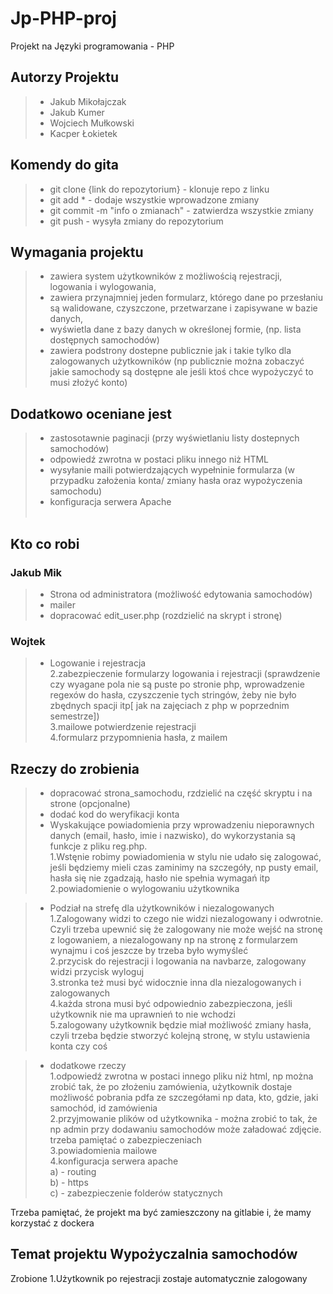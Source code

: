 # Jp-PHP-proj
Projekt na Języki programowania - PHP
## Autorzy Projektu
> - Jakub Mikołajczak
> - Jakub Kumer
> - Wojciech Mułkowski
> - Kacper Łokietek
## Komendy do gita
> - git clone {link do repozytorium} - klonuje repo z linku
> - git add *  - dodaje wszystkie wprowadzone zmiany
> - git commit -m "info o zmianach" - zatwierdza wszystkie zmiany
> - git push - wysyła zmiany do repozytorium
## Wymagania projektu
> - zawiera system użytkowników z możliwością rejestracji, logowania i wylogowania,
> - zawiera przynajmniej jeden formularz, którego dane po przesłaniu są walidowane, czyszczone, przetwarzane i zapisywane w bazie danych,
> - wyświetla dane z bazy danych w określonej formie, (np. lista dostępnych samochodów)
> - zawiera podstrony dostepne publicznie jak i takie tylko dla zalogowanych użytkowników (np publicznie można zobaczyć jakie samochody są dostępne ale jeśli ktoś chce wypożyczyć to musi złożyć konto)
## Dodatkowo oceniane jest
> - zastosotawnie paginacji (przy wyświetlaniu listy dostepnych samochodów)
> - odpowiedź zwrotna w postaci pliku innego niż HTML
> - wysyłanie maili potwierdzających wypełninie formularza (w przypadku założenia konta/ zmiany hasła oraz wypożyczenia samochodu)
> - konfiguracja serwera Apache
<br><br>
## Kto co robi

### Jakub Mik

> - Strona od administratora (możliwość edytowania samochodów)
> - mailer
> - dopracować edit_user.php (rozdzielić na skrypt i stronę)
### Wojtek
> - Logowanie i rejestracja<br>
    2.zabezpieczenie formularzy logowania i rejestracji (sprawdzenie czy wyagane pola nie są puste po stronie php, wprowadzenie regexów do hasła, czyszczenie tych stringów, żeby nie było zbędnych spacji itp[ jak na zajęciach z php w poprzednim semestrze]) <br>
    3.mailowe potwierdzenie rejestracji <br>
    4.formularz przypomnienia hasła, z mailem <br>
## Rzeczy do zrobienia

> - dopracować strona_samochodu, rzdzielić na część skryptu i na strone (opcjonalne) 
> - dodać kod do weryfikacji konta
> - Wyskakujące powiadomienia przy wprowadzeniu nieporawnych danych (email, hasło, imie i nazwisko), do wykorzystania są funkcje z pliku reg.php. <br> 
    1.Wstęnie robimy powiadomienia w stylu nie udało się zalogować, jeśli będziemy mieli czas zaminimy na szczegóły, np pusty email, hasła się nie zgadzają, hasło nie spełnia wymagań itp <br>
    2.powiadomienie o wylogowaniu użytkownika <br>


> - Podział na strefę dla użytkowników i niezalogowanych <br>
    1.Zalogowany widzi to czego nie widzi niezalogowany i odwrotnie. Czyli trzeba upewnić się że zalogowany nie może wejść na stronę z logowaniem, a niezalogowany np na stronę z formularzem wynajmu i coś jeszcze by trzeba było wymyśleć <br>
    2.przycisk do rejestracji i logowania na navbarze, zalogowany widzi przycisk wyloguj <br>
    3.stronka też musi być widocznie inna dla niezalogowanych i zalogowanych <br>
    4.każda strona musi być odpowiednio zabezpieczona, jeśli użytkownik nie ma uprawnień to nie wchodzi <br>
    5.zalogowany użytkownik będzie miał możliwość zmiany hasła, czyli trzeba będzie stworzyć kolejną stronę, w stylu ustawienia konta czy coś <br>


> - dodatkowe rzeczy<br>
    1.odpowiedź zwrotna w postaci innego pliku niż html, np można zrobić tak, że po złożeniu zamówienia, użytkownik dostaje możliwość pobrania pdfa ze szczegółami np data, kto, gdzie, jaki samochód, id zamówienia <br>
    2.przyjmowanie plików od użytkownika - można zrobić to tak, że np admin przy dodawaniu samochodów może załadować zdjęcie. trzeba pamiętać o zabezpieczeniach <br>
    3.powiadomienia mailowe <br>
    4.konfiguracja serwera apache <br>
        a) - routing <br>
        b) - https<br>
        c) - zabezpieczenie folderów statycznych <br>



Trzeba pamiętać, że projekt ma być zamieszczony na gitlabie i, że mamy korzystać z dockera
## Temat projektu **Wypożyczalnia samochodów**


Zrobione
    1.Użytkownik po rejestracji zostaje automatycznie zalogowany <br>